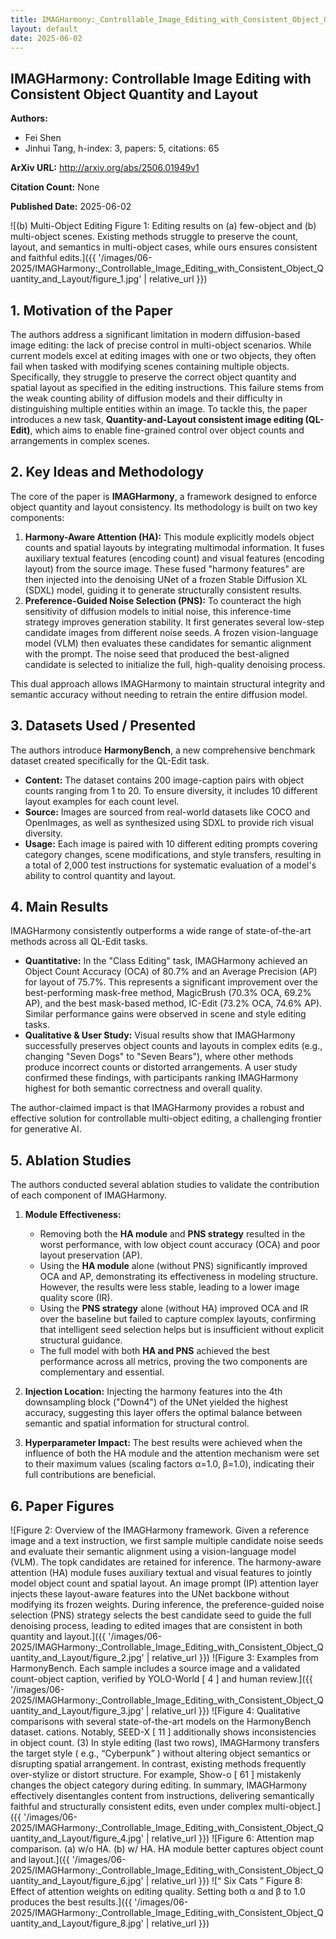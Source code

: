 ```yaml
---
title: IMAGHarmony:_Controllable_Image_Editing_with_Consistent_Object_Quantity_and_Layout
layout: default
date: 2025-06-02
---
```

## IMAGHarmony: Controllable Image Editing with Consistent Object Quantity and Layout
**Authors:**
- Fei Shen
- Jinhui Tang, h-index: 3, papers: 5, citations: 65

**ArXiv URL:** http://arxiv.org/abs/2506.01949v1

**Citation Count:** None

**Published Date:** 2025-06-02

![(b) Multi-Object Editing Figure 1: Editing results on (a) few-object and (b) multi-object scenes. Existing methods struggle to preserve the count, layout, and semantics in multi-object cases, while ours ensures consistent and faithful edits.]({{ '/images/06-2025/IMAGHarmony:_Controllable_Image_Editing_with_Consistent_Object_Quantity_and_Layout/figure_1.jpg' | relative_url }})
## 1. Motivation of the Paper
The authors address a significant limitation in modern diffusion-based image editing: the lack of precise control in multi-object scenarios. While current models excel at editing images with one or two objects, they often fail when tasked with modifying scenes containing multiple objects. Specifically, they struggle to preserve the correct object quantity and spatial layout as specified in the editing instructions. This failure stems from the weak counting ability of diffusion models and their difficulty in distinguishing multiple entities within an image. To tackle this, the paper introduces a new task, **Quantity-and-Layout consistent image editing (QL-Edit)**, which aims to enable fine-grained control over object counts and arrangements in complex scenes.

## 2. Key Ideas and Methodology
The core of the paper is **IMAGHarmony**, a framework designed to enforce object quantity and layout consistency. Its methodology is built on two key components:

1.  **Harmony-Aware Attention (HA):** This module explicitly models object counts and spatial layouts by integrating multimodal information. It fuses auxiliary textual features (encoding count) and visual features (encoding layout) from the source image. These fused "harmony features" are then injected into the denoising UNet of a frozen Stable Diffusion XL (SDXL) model, guiding it to generate structurally consistent results.
2.  **Preference-Guided Noise Selection (PNS):** To counteract the high sensitivity of diffusion models to initial noise, this inference-time strategy improves generation stability. It first generates several low-step candidate images from different noise seeds. A frozen vision-language model (VLM) then evaluates these candidates for semantic alignment with the prompt. The noise seed that produced the best-aligned candidate is selected to initialize the full, high-quality denoising process.

This dual approach allows IMAGHarmony to maintain structural integrity and semantic accuracy without needing to retrain the entire diffusion model.

## 3. Datasets Used / Presented
The authors introduce **HarmonyBench**, a new comprehensive benchmark dataset created specifically for the QL-Edit task.
*   **Content:** The dataset contains 200 image-caption pairs with object counts ranging from 1 to 20. To ensure diversity, it includes 10 different layout examples for each count level.
*   **Source:** Images are sourced from real-world datasets like COCO and OpenImages, as well as synthesized using SDXL to provide rich visual diversity.
*   **Usage:** Each image is paired with 10 different editing prompts covering category changes, scene modifications, and style transfers, resulting in a total of 2,000 test instructions for systematic evaluation of a model's ability to control quantity and layout.

## 4. Main Results
IMAGHarmony consistently outperforms a wide range of state-of-the-art methods across all QL-Edit tasks.
*   **Quantitative:** In the "Class Editing" task, IMAGHarmony achieved an Object Count Accuracy (OCA) of 80.7% and an Average Precision (AP) for layout of 75.7%. This represents a significant improvement over the best-performing mask-free method, MagicBrush (70.3% OCA, 69.2% AP), and the best mask-based method, IC-Edit (73.2% OCA, 74.6% AP). Similar performance gains were observed in scene and style editing tasks.
*   **Qualitative & User Study:** Visual results show that IMAGHarmony successfully preserves object counts and layouts in complex edits (e.g., changing "Seven Dogs" to "Seven Bears"), where other methods produce incorrect counts or distorted arrangements. A user study confirmed these findings, with participants ranking IMAGHarmony highest for both semantic correctness and overall quality.

The author-claimed impact is that IMAGHarmony provides a robust and effective solution for controllable multi-object editing, a challenging frontier for generative AI.

## 5. Ablation Studies
The authors conducted several ablation studies to validate the contribution of each component of IMAGHarmony.

1.  **Module Effectiveness:**
    *   Removing both the **HA module** and **PNS strategy** resulted in the worst performance, with low object count accuracy (OCA) and poor layout preservation (AP).
    *   Using the **HA module** alone (without PNS) significantly improved OCA and AP, demonstrating its effectiveness in modeling structure. However, the results were less stable, leading to a lower image quality score (IR).
    *   Using the **PNS strategy** alone (without HA) improved OCA and IR over the baseline but failed to capture complex layouts, confirming that intelligent seed selection helps but is insufficient without explicit structural guidance.
    *   The full model with both **HA and PNS** achieved the best performance across all metrics, proving the two components are complementary and essential.

2.  **Injection Location:** Injecting the harmony features into the 4th downsampling block ("Down4") of the UNet yielded the highest accuracy, suggesting this layer offers the optimal balance between semantic and spatial information for structural control.

3.  **Hyperparameter Impact:** The best results were achieved when the influence of both the HA module and the attention mechanism were set to their maximum values (scaling factors α=1.0, β=1.0), indicating their full contributions are beneficial.

## 6. Paper Figures
![Figure 2: Overview of the IMAGHarmony framework. Given a reference image and a text instruction, we first sample multiple candidate noise seeds and evaluate their semantic alignment using a vision-language model (VLM). The topk candidates are retained for inference. The harmony-aware attention (HA) module fuses auxiliary textual and visual features to jointly model object count and spatial layout. An image prompt (IP) attention layer injects these layout-aware features into the UNet backbone without modifying its frozen weights. During inference, the preference-guided noise selection (PNS) strategy selects the best candidate seed to guide the full denoising process, leading to edited images that are consistent in both quantity and layout.]({{ '/images/06-2025/IMAGHarmony:_Controllable_Image_Editing_with_Consistent_Object_Quantity_and_Layout/figure_2.jpg' | relative_url }})
![Figure 3: Examples from HarmonyBench. Each sample includes a source image and a validated count-object caption, verified by YOLO-World [ 4 ] and human review.]({{ '/images/06-2025/IMAGHarmony:_Controllable_Image_Editing_with_Consistent_Object_Quantity_and_Layout/figure_3.jpg' | relative_url }})
![Figure 4: Qualitative comparisons with several state-of-the-art models on the HarmonyBench dataset. cations. Notably, SEED-X [ 11 ] additionally shows inconsistencies in object count. (3) In style editing (last two rows), IMAGHarmony transfers the target style ( e.g., “Cyberpunk” ) without altering object semantics or disrupting spatial arrangement. In contrast, existing methods frequently over-stylize or distort structure. For example, Show-o [ 61 ] mistakenly changes the object category during editing. In summary, IMAGHarmony effectively disentangles content from instructions, delivering semantically faithful and structurally consistent edits, even under complex multi-object.]({{ '/images/06-2025/IMAGHarmony:_Controllable_Image_Editing_with_Consistent_Object_Quantity_and_Layout/figure_4.jpg' | relative_url }})
![Figure 6: Attention map comparison. (a) w/o HA. (b) w/ HA. HA module better captures object count and layout.]({{ '/images/06-2025/IMAGHarmony:_Controllable_Image_Editing_with_Consistent_Object_Quantity_and_Layout/figure_6.jpg' | relative_url }})
![“ Six Cats ” Figure 8: Effect of attention weights on editing quality. Setting both α and β to 1.0 produces the best results.]({{ '/images/06-2025/IMAGHarmony:_Controllable_Image_Editing_with_Consistent_Object_Quantity_and_Layout/figure_8.jpg' | relative_url }})
